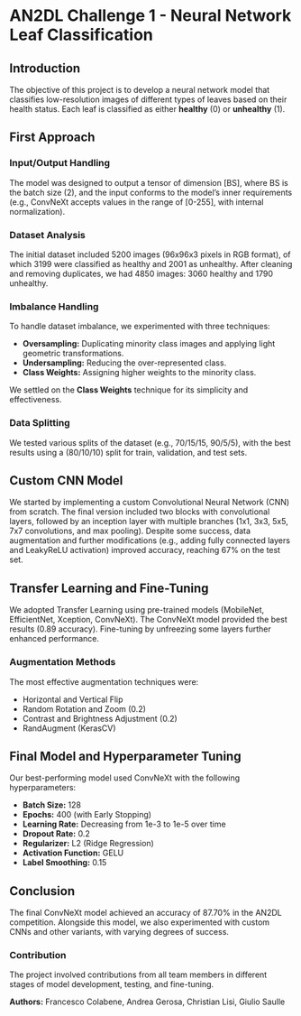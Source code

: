 <body>
    <h1>AN2DL Challenge 1 - Neural Network Leaf Classification</h1>
    <h2>Introduction</h2>
    <p>The objective of this project is to develop a neural network model that classifies low-resolution images of different types of leaves based on their health status. Each leaf is classified as either <strong>healthy</strong> (0) or <strong>unhealthy</strong> (1).</p>
    <h2>First Approach</h2>
    <h3>Input/Output Handling</h3>
    <p>The model was designed to output a tensor of dimension [BS], where BS is the batch size (2), and the input conforms to the model’s inner requirements (e.g., ConvNeXt accepts values in the range of [0-255], with internal normalization).</p>
    <h3>Dataset Analysis</h3>
    <p>The initial dataset included 5200 images (96x96x3 pixels in RGB format), of which 3199 were classified as healthy and 2001 as unhealthy. After cleaning and removing duplicates, we had 4850 images: 3060 healthy and 1790 unhealthy.</p>
    <h3>Imbalance Handling</h3>
    <p>To handle dataset imbalance, we experimented with three techniques:</p>
    <ul>
        <li><strong>Oversampling:</strong> Duplicating minority class images and applying light geometric transformations.</li>
        <li><strong>Undersampling:</strong> Reducing the over-represented class.</li>
        <li><strong>Class Weights:</strong> Assigning higher weights to the minority class.</li>
    </ul>
    <p>We settled on the <strong>Class Weights</strong> technique for its simplicity and effectiveness.</p>
    <h3>Data Splitting</h3>
    <p>We tested various splits of the dataset (e.g., 70/15/15, 90/5/5), with the best results using a (80/10/10) split for train, validation, and test sets.</p>
    <h2>Custom CNN Model</h2>
    <p>We started by implementing a custom Convolutional Neural Network (CNN) from scratch. The final version included two blocks with convolutional layers, followed by an inception layer with multiple branches (1x1, 3x3, 5x5, 7x7 convolutions, and max pooling). Despite some success, data augmentation and further modifications (e.g., adding fully connected layers and LeakyReLU activation) improved accuracy, reaching 67% on the test set.</p>
    <h2>Transfer Learning and Fine-Tuning</h2>
    <p>We adopted Transfer Learning using pre-trained models (MobileNet, EfficientNet, Xception, ConvNeXt). The ConvNeXt model provided the best results (0.89 accuracy). Fine-tuning by unfreezing some layers further enhanced performance.</p>
    <h3>Augmentation Methods</h3>
    <p>The most effective augmentation techniques were:</p>
    <ul>
        <li>Horizontal and Vertical Flip</li>
        <li>Random Rotation and Zoom (0.2)</li>
        <li>Contrast and Brightness Adjustment (0.2)</li>
        <li>RandAugment (KerasCV)</li>
    </ul>
    <h2>Final Model and Hyperparameter Tuning</h2>
    <p>Our best-performing model used ConvNeXt with the following hyperparameters:</p>
    <ul>
        <li><strong>Batch Size:</strong> 128</li>
        <li><strong>Epochs:</strong> 400 (with Early Stopping)</li>
        <li><strong>Learning Rate:</strong> Decreasing from 1e-3 to 1e-5 over time</li>
        <li><strong>Dropout Rate:</strong> 0.2</li>
        <li><strong>Regularizer:</strong> L2 (Ridge Regression)</li>
        <li><strong>Activation Function:</strong> GELU</li>
        <li><strong>Label Smoothing:</strong> 0.15</li>
    </ul>
    <h2>Conclusion</h2>
    <p>The final ConvNeXt model achieved an accuracy of 87.70% in the AN2DL competition. Alongside this model, we also experimented with custom CNNs and other variants, with varying degrees of success.</p>
    <h3>Contribution</h3>
    <p>The project involved contributions from all team members in different stages of model development, testing, and fine-tuning.</p>
</body>
    <p><strong>Authors:</strong> Francesco Colabene, Andrea Gerosa, Christian Lisi, Giulio Saulle</p>
</html>
